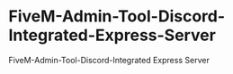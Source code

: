 # FiveM-Admin-Tool-Discord-Integrated-Express-Server
FiveM-Admin-Tool-Discord-Integrated Express Server
